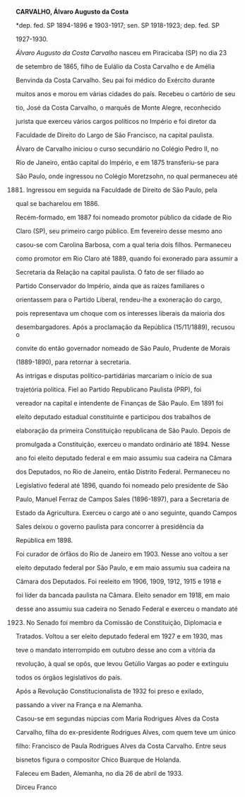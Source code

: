 **CARVALHO, Álvaro Augusto da Costa**



\*dep. fed. SP 1894-1896 e 1903-1917; sen. SP 1918-1923; dep. fed. SP

1927-1930.



*Álvaro Augusto da Costa Carvalho* nasceu em Piracicaba (SP) no dia 23

de setembro de 1865, filho de Eulálio da Costa Carvalho e de Amélia

Benvinda da Costa Carvalho. Seu pai foi médico do Exército durante

muitos anos e morou em várias cidades do país. Recebeu o cartório de seu

tio, José da Costa Carvalho, o marquês de Monte Alegre, reconhecido

jurista que exerceu vários cargos políticos no Império e foi diretor da

Faculdade de Direito do Largo de São Francisco, na capital paulista.



Álvaro de Carvalho iniciou o curso secundário no Colégio Pedro II, no

Rio de Janeiro, então capital do Império, e em 1875 transferiu-se para

São Paulo, onde ingressou no Colégio Moretzsohn, no qual permaneceu até

1881. Ingressou em seguida na Faculdade de Direito de São Paulo, pela

qual se bacharelou em 1886.



Recém-formado, em 1887 foi nomeado promotor público da cidade de Rio

Claro (SP), seu primeiro cargo público. Em fevereiro desse mesmo ano

casou-se com Carolina Barbosa, com a qual teria dois filhos. Permaneceu

como promotor em Rio Claro até 1889, quando foi exonerado para assumir a

Secretaria da Relação na capital paulista. O fato de ser filiado ao

Partido Conservador do Império, ainda que as raízes familiares o

orientassem para o Partido Liberal, rendeu-lhe a exoneração do cargo,

pois representava um choque com os interesses liberais da maioria dos

desembargadores. Após a proclamação da República (15/11/1889), recusou o

convite do então governador nomeado de São Paulo, Prudente de Morais

(1889-1890), para retornar à secretaria.



As intrigas e disputas político-partidárias marcariam o início de sua

trajetória política. Fiel ao Partido Republicano Paulista (PRP), foi

vereador na capital e intendente de Finanças de São Paulo. Em 1891 foi

eleito deputado estadual constituinte e participou dos trabalhos de

elaboração da primeira Constituição republicana de São Paulo. Depois de

promulgada a Constituição, exerceu o mandato ordinário até 1894. Nesse

ano foi eleito deputado federal e em maio assumiu sua cadeira na Câmara

dos Deputados, no Rio de Janeiro, então Distrito Federal. Permaneceu no

Legislativo federal até 1896, quando foi nomeado pelo presidente de São

Paulo, Manuel Ferraz de Campos Sales (1896-1897), para a Secretaria de

Estado da Agricultura. Exerceu o cargo até o ano seguinte, quando Campos

Sales deixou o governo paulista para concorrer à presidência da

República em 1898.



Foi curador de órfãos do Rio de Janeiro em 1903. Nesse ano voltou a ser

eleito deputado federal por São Paulo, e em maio assumiu sua cadeira na

Câmara dos Deputados. Foi reeleito em 1906, 1909, 1912, 1915 e 1918 e

foi líder da bancada paulista na Câmara. Eleito senador em 1918, em maio

desse ano assumiu sua cadeira no Senado Federal e exerceu o mandato até

1923. No Senado foi membro da Comissão de Constituição, Diplomacia e

Tratados. Voltou a ser eleito deputado federal em 1927 e em 1930, mas

teve o mandato interrompido em outubro desse ano com a vitória da

revolução, à qual se opôs, que levou Getúlio Vargas ao poder e extinguiu

todos os órgãos legislativos do país.



Após a Revolução Constitucionalista de 1932 foi preso e exilado,

passando a viver na França e na Alemanha.



Casou-se em segundas núpcias com Maria Rodrigues Alves da Costa

Carvalho, filha do ex-presidente Rodrigues Alves, com quem teve um único

filho: Francisco de Paula Rodrigues Alves da Costa Carvalho. Entre seus

bisnetos figura o compositor Chico Buarque de Holanda.



Faleceu em Baden, Alemanha, no dia 26 de abril de 1933.



Dirceu Franco



